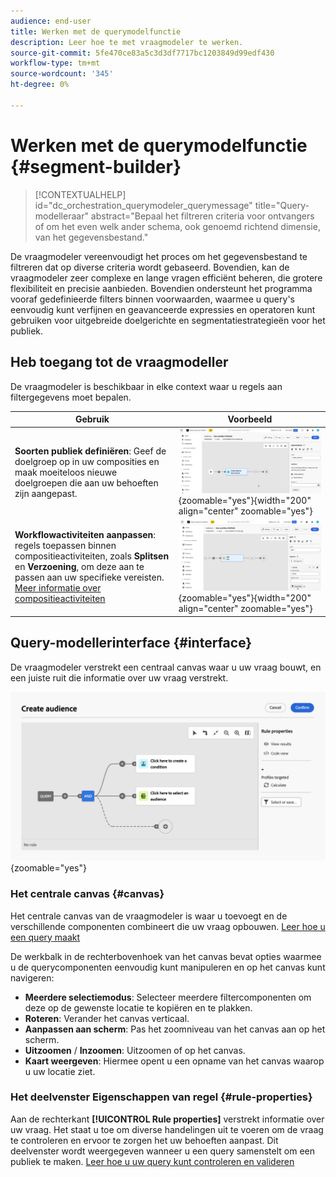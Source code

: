 ```yaml
---
audience: end-user
title: Werken met de querymodelfunctie
description: Leer hoe te met vraagmodeler te werken.
source-git-commit: 5fe470ce83a5c3d3df7717bc1203849d99edf430
workflow-type: tm+mt
source-wordcount: '345'
ht-degree: 0%

---
```


# Werken met de querymodelfunctie {#segment-builder}

>[!CONTEXTUALHELP]
>id="dc_orchestration_querymodeler_querymessage"
>title="Query-modelleraar"
>abstract="Bepaal het filtreren criteria voor ontvangers of om het even welk ander schema, ook genoemd richtend dimensie, van het gegevensbestand."

De vraagmodeler vereenvoudigt het proces om het gegevensbestand te filtreren dat op diverse criteria wordt gebaseerd. Bovendien, kan de vraagmodeler zeer complexe en lange vragen efficiënt beheren, die grotere flexibiliteit en precisie aanbieden. Bovendien ondersteunt het programma vooraf gedefinieerde filters binnen voorwaarden, waarmee u query&#39;s eenvoudig kunt verfijnen en geavanceerde expressies en operatoren kunt gebruiken voor uitgebreide doelgerichte en segmentatiestrategieën voor het publiek.

## Heb toegang tot de vraagmodeller

De vraagmodeler is beschikbaar in elke context waar u regels aan filtergegevens moet bepalen.

| Gebruik | Voorbeeld |
|  ---  |  ---  |
| **Soorten publiek definiëren**: Geef de doelgroep op in uw composities en maak moeiteloos nieuwe doelgroepen die aan uw behoeften zijn aangepast. | ![](assets/access-audience.png){zoomable="yes"}{width="200" align="center" zoomable="yes"} |
| **Workflowactiviteiten aanpassen**: regels toepassen binnen compositieactiviteiten, zoals **Splitsen** en **Verzoening**, om deze aan te passen aan uw specifieke vereisten. [Meer informatie over compositieactiviteiten](../compositions/activities/about-activities.md) | ![](assets/access-composition.png){zoomable="yes"}{width="200" align="center" zoomable="yes"} |

## Query-modellerinterface {#interface}

De vraagmodeler verstrekt een centraal canvas waar u uw vraag bouwt, en een juiste ruit die informatie over uw vraag verstrekt.

![](assets/query-interface.png){zoomable="yes"}

### Het centrale canvas {#canvas}

Het centrale canvas van de vraagmodeler is waar u toevoegt en de verschillende componenten combineert die uw vraag opbouwen. [Leer hoe u een query maakt](build-query.md)

De werkbalk in de rechterbovenhoek van het canvas bevat opties waarmee u de querycomponenten eenvoudig kunt manipuleren en op het canvas kunt navigeren:

* **Meerdere selectiemodus**: Selecteer meerdere filtercomponenten om deze op de gewenste locatie te kopiëren en te plakken.
* **Roteren**: Verander het canvas verticaal.
* **Aanpassen aan scherm**: Pas het zoomniveau van het canvas aan op het scherm.
* **Uitzoomen** / **Inzoomen**: Uitzoomen of op het canvas.
* **Kaart weergeven**: Hiermee opent u een opname van het canvas waarop u uw locatie ziet.

### Het deelvenster Eigenschappen van regel {#rule-properties}

Aan de rechterkant **[!UICONTROL Rule properties]** verstrekt informatie over uw vraag. Het staat u toe om diverse handelingen uit te voeren om de vraag te controleren en ervoor te zorgen het uw behoeften aanpast. Dit deelvenster wordt weergegeven wanneer u een query samenstelt om een publiek te maken. [Leer hoe u uw query kunt controleren en valideren](build-query.md#check-and-validate-your-query)
